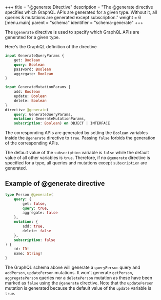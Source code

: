 +++
title = "@generate Directive"
description = "The @generate directive specifies which GraphQL APIs are generated for a given type. Without it, all queries & mutations are generated except subscription."
weight = 6
[menu.main]
    parent = "schema"
    identifier = "schema-generate"
+++

The `@generate` directive is used to specify which GraphQL APIs are generated for a given type.

Here's the GraphQL definition of the directive
```graphql
input GenerateQueryParams {
	get: Boolean
	query: Boolean
	password: Boolean
	aggregate: Boolean
}

input GenerateMutationParams {
	add: Boolean
	update: Boolean
	delete: Boolean
}
directive @generate(
	query: GenerateQueryParams,
	mutation: GenerateMutationParams,
	subscription: Boolean) on OBJECT | INTERFACE

```

The corresponding APIs are generated by setting the `Boolean` variables inside the `@generate` directive to `true`. Passing `false` forbids the generation of the corresponding APIs.

The default value of the `subscription` variable is `false` while the default value of all
other variables is `true`. Therefore, if no `@generate` directive is specified for a type, all queries and mutations except `subscription` are generated.

## Example of @generate directive

```graphql
type Person @generate(
    query: {
        get: false,
        query: true,
        aggregate: false
    },
    mutation: {
        add: true,
        delete: false
    },
    subscription: false
) {
    id: ID!
    name: String!
}
```

The GraphQL schema above will generate a `queryPerson` query and `addPerson`, `updatePerson` mutations. It won't generate `getPerson`, `aggregatePerson` queries nor a `deletePerson` mutation as these have been marked as `false` using the `@generate` directive.
Note that the `updatePerson` mutation is generated because the default value of the `update` variable is `true`.
